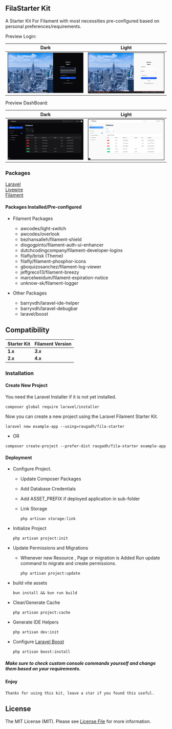 ## FilaStarter Kit

A Starter Kit For Filament with most necessities
pre-configured based on personal preferences/requirements.

Preview Login:

| Dark                                   | Light                                   |
| -------------------------------------- | --------------------------------------- |
| ![](./.github/preview-login-dark.webp) | ![](./.github/preview-login-light.webp) |

Preview DashBoard:

| Dark                                       | Light                                       |
| ------------------------------------------ | ------------------------------------------- |
| ![](./.github/preview-dashboard-dark.webp) | ![](./.github/preview-dashboard-light.webp) |

### Packages

[Laravel](https://github.com/laravel/laravel)  
[Livewire](https://github.com/livewire/livewire)  
[Filament](https://github.com/filamentphp/filament)

#### Packages Installed/Pre-configured

- Filament Packages
    - awcodes/light-switch
    - awcodes/overlook
    - bezhansalleh/filament-shield
    - diogogpinto/filament-auth-ui-enhancer
    - dutchcodingcompany/filament-developer-logins
    - filafly/brisk (Theme)
    - filafly/filament-phosphor-icons
    - gboquizosanchez/filament-log-viewer
    - jeffgreco13/filament-breezy
    - marcelweidum/filament-expiration-notice
    - unknow-sk/filament-logger

- Other Packages
    - barryvdh/laravel-ide-helper
    - barryvdh/laravel-debugbar
    - laravel/boost

## Compatibility

| Starter Kit | Filament Version |
| ----------- | ---------------- |
| **1.x**     | **_3.x_**        |
| **2.x**     | **4.x**          |

### Installation

#### Create New Project

You need the Laravel Installer if it is not yet installed.

```fish
composer global require laravel/installer
```

Now you can create a new project using the Laravel Filament Starter Kit.

```fish
laravel new example-app --using=raugadh/fila-starter
```

- OR

```fish
composer create-project --prefer-dist raugadh/fila-starter example-app
```

#### Deployment

- Configure Project.
    - Update Composer Packages
    - Add Database Credentials
    - Add ASSET_PREFIX if deployed application in sub-folder
    - Link Storage

        ```fish
        php artisan storage:link
        ```

- Initialize Project

    ```fish
    php artisan project:init
    ```

- Update Permissions and Migrations
    - Whenever new Resource , Page or migration is Added Run update command to migrate and create permissions.
        ```fish
        php artisan project:update
        ```

- build vite assets

    ```fish
    bun install && bun run build
    ```

- Clear/Generate Cache

    ```fish
    php artisan project:cache
    ```

- Generate IDE Helpers

    ```fish
    php artisan dev:init
    ```

- Configure [Laravel Boost](https://github.com/laravel/boost)

    ```fish
    php artisan boost:install
    ```

##### Make sure to check custom console commands yourself and change them based on your requirements.

#### Enjoy

    Thanks for using this kit, leave a star if you found this useful.

## License

The MIT License (MIT). Please see [License File](LICENSE.md) for more information.
